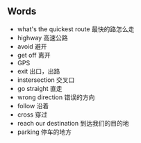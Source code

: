 ## Words
* what's the quickest route 最快的路怎么走
* highway 高速公路
* avoid 避开
* get off 离开
* GPS 
* exit 出口，出路
* instersection 交叉口
* go straight 直走
* wrong direction 错误的方向
* follow 沿着
* cross 穿过
* reach our destination 到达我们的目的地
* parking 停车的地方
